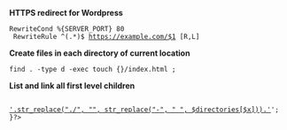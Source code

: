**HTTPS redirect for Wordpress**

<code>RewriteCond %{SERVER_PORT} 80 <br>
RewriteRule ^(.*)$ https://example.com/$1 [R,L] </code>

**Create files in each directory of current location**

<code>find . -type d -exec touch {}/index.html \;</code>

**List and link all first level children**

<code>
<?php
$directories =  array_filter(glob("./*", GLOB_ONLYDIR));
for($x = 0; $x < count($directories); $x++){
//if we're at the current location, make sure to add the active class to represent that
echo '\<li><a href="'.$directories[$x].'">'.str_replace("./", "", str_replace("-", " ", $directories[$x])).'</a></li>';
}?>
</code>
